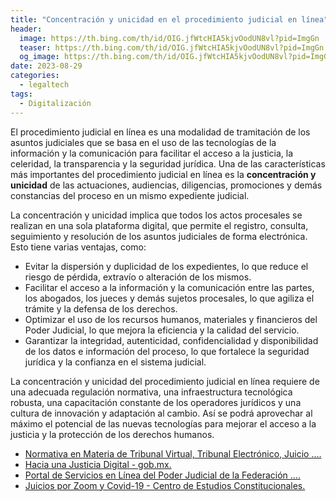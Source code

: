 ```yaml
---
title: "Concentración y unicidad en el procedimiento judicial en línea"
header:
  image: https://th.bing.com/th/id/OIG.jfWtcHIA5kjvOodUN8vl?pid=ImgGn
  teaser: https://th.bing.com/th/id/OIG.jfWtcHIA5kjvOodUN8vl?pid=ImgGn
  og_image: https://th.bing.com/th/id/OIG.jfWtcHIA5kjvOodUN8vl?pid=ImgGn
date: 2023-08-29
categories:
  - legaltech
tags:
  - Digitalización
---
```


El procedimiento judicial en línea es una modalidad de tramitación de los asuntos judiciales que se basa en el uso de las tecnologías de la información y la comunicación para facilitar el acceso a la justicia, la celeridad, la transparencia y la seguridad jurídica. Una de las características más importantes del procedimiento judicial en línea es la **concentración y unicidad** de las actuaciones, audiencias, diligencias, promociones y demás constancias del proceso en un mismo expediente judicial.

La concentración y unicidad implica que todos los actos procesales se realizan en una sola plataforma digital, que permite el registro, consulta, seguimiento y resolución de los asuntos judiciales de forma electrónica. Esto tiene varias ventajas, como:

- Evitar la dispersión y duplicidad de los expedientes, lo que reduce el riesgo de pérdida, extravío o alteración de los mismos.
- Facilitar el acceso a la información y la comunicación entre las partes, los abogados, los jueces y demás sujetos procesales, lo que agiliza el trámite y la defensa de los derechos.
- Optimizar el uso de los recursos humanos, materiales y financieros del Poder Judicial, lo que mejora la eficiencia y la calidad del servicio.
- Garantizar la integridad, autenticidad, confidencialidad y disponibilidad de los datos e información del proceso, lo que fortalece la seguridad jurídica y la confianza en el sistema judicial.

La concentración y unicidad del procedimiento judicial en línea requiere de una adecuada regulación normativa, una infraestructura tecnológica robusta, una capacitación constante de los operadores jurídicos y una cultura de innovación y adaptación al cambio. Así se podrá aprovechar al máximo el potencial de las nuevas tecnologías para mejorar el acceso a la justicia y la protección de los derechos humanos.

- [Normativa en Materia de Tribunal Virtual, Tribunal Electrónico, Juicio .... ](https://www.scjn.gob.mx/normativa/electronico)
- [Hacia una Justicia Digital - gob.mx. ](https://www.gob.mx/cms/uploads/attachment/file/487196/Hacia_una_Justicia_Digital_portal.pdf)
- [Portal de Servicios en Línea del Poder Judicial de la Federación .... ](https://www.serviciosenlinea.pjf.gob.mx/juicioenlinea/)
- [Juicios por Zoom y Covid-19 - Centro de Estudios Constitucionales. ](https://www.sitios.scjn.gob.mx/cec/blog-cec/juicios-por-zoom-y-covid-19)